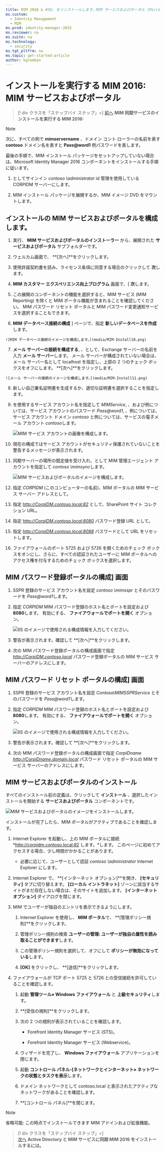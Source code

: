 ```yaml
---
title: MIM 2016 & #58; をインストールします。MIM サービスおよびポータル |Microsoft Identity Manager
ms.custom:
  - Identity Management
  - MIM
ms.prod: identity-manager-2015
ms.reviewer: na
ms.suite: na
ms.technology:
  - security
ms.tgt_pltfrm: na
ms.topic: get-started-article
author: kgremban
---
```

# インストールを実行する MIM 2016: MIM サービスおよびポータル

>[! div クラスを「ステップバイ ステップ」=]
[前へ](https://docsmsftstage.azurewebsites.net/MIM/DeployUse/install-mim-sync.html)
**MIM 同期サービスのインストールを実行する MIM 2016:**

> [!NOTE]
> 次に、すべての例で **mimservername** 、ドメイン コント ローラーの名前を表す **contoso** ドメイン名を表すと **Pass@word1** 例パスワードを表します。

最後の手順で、MIM インストール パッケージをセットアップしていない場合は、Microsoft Identity Manager 2016 コンポーネントをインストールする手順に従います。

1. としてサインイン *contoso \administrator* id 管理を使用している CORPIDM サーバーにします。

2. MIM インストール パッケージを展開するか、MIM イメージ DVD をマウントします。

## インストールの MIM サービスおよびポータルを構成します。

1.  実行、 **MIM サービスおよびポータルのインストーラー** から、展開された **サービスおよびポータル** サブフォルダーです。

2.  ウェルカム画面で、 **[次へ]**をクリックします。

3.  使用許諾契約書を読み、ライセンス条項に同意する場合のクリックして **次**します。

4.   **MIM カスタマー エクスペリエンス向上プログラム** 画面で、[ **次**します。

5.  この展開のコンポーネントの機能を選択すると、MIM サービス (MIM Reporting) を除くと MIM ポータル機能が含まれることを確認してください。 MIM パスワード リセット ポータルと MIM パスワード変更通知サービスを選択することもできます。

6.   **MIM データベース接続の構成** ] ページで、指定 **新しいデータベースを作成**します。

    ![MIM データベース接続のイメージを構成します。](media/MIM-Install10.png)

7.   **メール サーバーの接続を構成する**, 、として、Exchange サーバーの名前を入力 **メール サーバー**します。 メール サーバーが構成されていない場合は、メール サーバー名として localhost を指定し、上部の 2 つのチェック ボックスをオフにします。  **[次へ]**をクリックします。

    ![メール サーバーの接続のイメージを構成します。](media/MIM-Install11.png)

8.  新しい自己署名証明書を生成するか、適切な証明書を選択することを指定します。

9. を使用するサービス アカウント名を指定して *MIMService*, 、および例については、サービス アカウントのパスワード *Pass@word1*, 、例については、サービス アカウント ドメイン *contoso* と例については、サービスの電子メール アカウント *contoso*します。

    ![MIM サービス アカウントの画像を構成します。](media/MIM-Install12.png)

10. 現在の構成ではサービス アカウントがセキュリティ保護されていないことを警告するメッセージが表示されます。

11. 同期サーバーの場所の既定値を受け入れ、として MIM 管理エージェント アカウントを指定して *contoso \mimsync*します。

    ![MIM サービスおよびポータルのイメージを構成します。](media/MIM-Install13.png)

12. 指定 *CORPIDM* (このコンピューターの名前)、MIM ポータルの MIM サービス サーバー アドレスとして。

13. 指定 *http://CorpIDM.contoso.local:82* として、SharePoint サイト コレクション URL。

14. 指定 *http://CorpIDM.contoso.local:8080* パスワード登録 URL として。

15. 指定 *http://CorpIDM.contoso.local:8088* パスワードとして URL をリセットします。

16. ファイアウォールのポート 5725 および 5726 を開くためのチェック ボックスをオンにし、さらに、すべての認証されたユーザーに MIM ポータルへのアクセス権を付与するためのチェック ボックスを選択します。

## MIM パスワード登録ポータルの構成] 画面

1.  SSPR 登録のサービス アカウント名を設定 *contoso \mimsspr* とそのパスワードを *Pass@word1*します。

2.  指定  *CORPIDM* MIM パスワード登録のホスト名とポートを設定および **8080**します。 有効にする、 **ファイアウォールでポートを開く** オプション。

    ![IIS のイメージで使用される構成情報を入力してください。](media/MIM-Install14.png)

3.  警告が表示されます。確認して **[次へ]**をクリックします。

4. 次の MIM パスワード登録ポータルの構成画面で指定  *http://CorpIDM.contoso.local* パスワード登録ポータルの MIM サービス サーバーのアドレスにします。

## MIM パスワード リセット ポータルの構成] 画面

1.  SSPR 登録のサービス アカウント名を設定 *Contoso\MIMSSPRService* とそのパスワードを *Pass@word1*します。

2.  指定  *CORPIDM* MIM パスワード登録のホスト名とポートを設定および **8080**します。 有効にする、 **ファイアウォールでポートを開く** オプション。

    ![IIS のイメージで使用される構成情報を入力してください。](media/MIM-Install15.png)

3.  警告が表示されます。確認して **[次へ]**をクリックします。

4. 次の MIM パスワード登録ポータルの構成画面で指定 *CorpIDname http://CorpIDname.domain.local* パスワード リセット ポータルの MIM サービス サーバーのアドレスにします。

## MIM サービスおよびポータルのインストール

すべてのインストール前の定義は、クリックして **インストール** 、選択したインストールを開始する **サービスおよびポータル** コンポーネントです。

![MIM サービスおよびポータルのイメージをインストールします。](media/MIM-Install16.png)

インストールが完了したら、MIM ポータルがアクティブであることを確認します。

1. Internet Explorer を起動し、上の MIM ポータルに接続  *http://corpidm.contoso.local:82 します。*します。 このページに初めてアクセスする場合、少し時間がかかることがあります。

    - 必要に応じて、ユーザーとして認証 *contoso \administrator* Internet Explorer にします。

2. Internet Explorer で、 **[インターネット オプション]**を開き、 **[セキュリティ]** タブに切り替えます。 **[ローカル イントラネット]** ゾーンに該当するサイトがまだ存在しない場合は、そのサイトを追加します。   **[インターネット オプション]** ダイアログを閉じます。

3. MIM でユーザーが独自のエントリを表示できるようにします。

    1.  Internet Explorer を使用し、 **MIM ポータル**で、 **[管理ポリシー規則]**をクリックします。

    2.  管理ポリシー規則の検索 **ユーザーの管理: ユーザーが独自の属性を読み取ることができます**します。

    3.  この管理ポリシー規則を選択して、オフにして **ポリシーが無効になっている**します。

    4.   **[OK]** をクリックし、 **[送信]**をクリックします。

4.  ファイアウォールが TCP ポート 5725 と 5726 との受信接続を許可していることを確認します。

    1.  起動 **管理ツール» Windows ファイアウォール** と **上級セキュリティ**します。

    2.   **[受信の規則]**をクリックします。

    3.  次の 2 つの規則が表示されていることを確認します。

        -   Forefront Identity Manager サービス (STS)。

        -   Forefront Identity Manager サービス (Webservice)。

    4.  ウィザードを完了し、 **Windows ファイアウォール** アプリケーションを閉じます。

    5.  起動 **コントロール パネル-[ネットワークとインターネット» ネットワークの状態とタスクを表示**します。

    6.  ドメイン ネットワークとして contoso.local と表示されたアクティブなネットワークがあることを確認します。

    7.   **[コントロール パネル]**を閉じます。

> [!NOTE]
> 省略可能: この時点でインストールできます MIM アドインおよび拡張機能。

>[! div クラスを「ステップバイ ステップ」=]  
[次へ](https://docsmsftstage.azurewebsites.net/MIM/DeployUse/mim-install-sync-ad-service.html)
**Active Directory と MIM サービスに同期 MIM 2016 をインストールするには。**


<!--HONumber=Mar16_HO3-->


